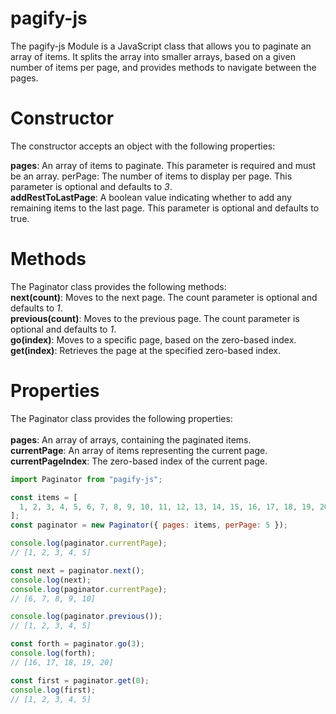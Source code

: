 # pagify-js

The pagify-js Module is a JavaScript class that allows you to paginate an array of items. It splits the array into smaller arrays, based on a given number of items per page, and provides methods to navigate between the pages.

# Constructor

The constructor accepts an object with the following properties:

**pages**: An array of items to paginate. This parameter is required and must be an array.
perPage: The number of items to display per page. This parameter is optional and defaults to _3_.<br>
**addRestToLastPage**: A boolean value indicating whether to add any remaining items to the last page. This parameter is optional and defaults to true.

# Methods

The Paginator class provides the following methods:
<br>
**next(count)**: Moves to the next page. The count parameter is optional and defaults to _1_.
<br>
**previous(count)**: Moves to the previous page. The count parameter is optional and defaults to _1_.<br>
**go(index)**: Moves to a specific page, based on the zero-based index.
<br>
**get(index)**: Retrieves the page at the specified zero-based index.

# Properties

The Paginator class provides the following properties:<br>
<br>
**pages**: An array of arrays, containing the paginated items.
<br>
**currentPage**: An array of items representing the current page.
<br>
**currentPageIndex**: The zero-based index of the current page.
<br>

```javascript
import Paginator from "pagify-js";

const items = [
  1, 2, 3, 4, 5, 6, 7, 8, 9, 10, 11, 12, 13, 14, 15, 16, 17, 18, 19, 20,
];
const paginator = new Paginator({ pages: items, perPage: 5 });

console.log(paginator.currentPage);
// [1, 2, 3, 4, 5]

const next = paginator.next();
console.log(next);
console.log(paginator.currentPage);
// [6, 7, 8, 9, 10]

console.log(paginator.previous());
// [1, 2, 3, 4, 5]

const forth = paginator.go(3);
console.log(forth);
// [16, 17, 18, 19, 20]

const first = paginator.get(0);
console.log(first);
// [1, 2, 3, 4, 5]
```
